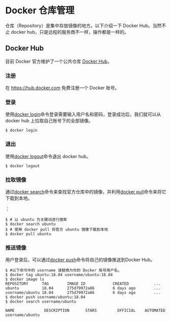 # Docker 仓库管理

仓库（Repository）是集中存放镜像的地方。以下介绍一下 Docker Hub。当然不止 docker hub，只是远程的服务商不一样，操作都是一样的。

## Docker Hub

目前 Docker 官方维护了一个公共仓库 [Docker Hub](https://hub.docker.com/)。

### 注册

在 <https://hub.docker.com> 免费注册一个 Docker 账号。

### 登录

使用[docker login](command/login-logout.md)命令登录需要输入用户名和密码，登录成功后，我们就可以从 docker hub 上拉取自己账号下的全部镜像。

```shell
$ docker login
```

### 退出

使用[docker logout](command/login-logout.md)命令退出 docker hub。

```shell
$ docker logout
```

### 拉取镜像

通过[docker search](command/search.md)命令来查找官方仓库中的镜像，并利用[docker pull](command/pull.md)命令来将它下载到本地。

：

```shell
$ # 以 ubuntu 为关键词进行搜索
$ docker search ubuntu
$ # 使用 docker pull 将官方 ubuntu 镜像下载到本地
$ docker pull ubuntu
```

### 推送镜像

用户登录后，可以通过[docker push](command/push.md)命令将自己的镜像推送到Docker Hub。

```shell
$ #以下命令中的 username 请替换为你的 Docker 账号用户名。
$ docker tag ubuntu:18.04 username/ubuntu:18.04
$ docker image ls
REPOSITORY      TAG        IMAGE ID            CREATED           ...  
ubuntu          18.04      275d79972a86        6 days ago        ...  
username/ubuntu 18.04      275d79972a86        6 days ago        ...  
$ docker push username/ubuntu:18.04
$ docker search username/ubuntu

NAME             DESCRIPTION       STARS         OFFICIAL    AUTOMATED
username/ubuntu
```
